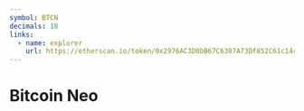 ```yaml
---
symbol: BTCN
decimals: 18
links:
  - name: explorer
    url: https://etherscan.io/token/0x2976AC3D0bB67C6307A73Df852C61c14cDDa9863
---
```


# Bitcoin Neo
